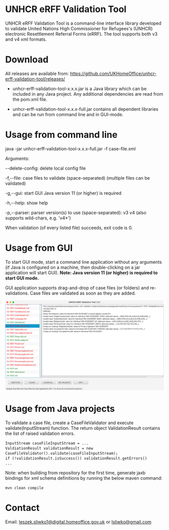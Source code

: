 # UNHCR eRFF Validation Tool
UNHCR eRFF Validation Tool is a command-line interface library developed to validate United Nations High Commissioner for Refugees's (UNHCR) electronic Resettlement Referral Forms (eRRF). The tool supports both v3 and v4 xml formats.


# Download
All releases are available from:
https://github.com/UKHomeOffice/unhcr-erff-validation-tool/releases/

* unhcr-erff-validation-tool-x.x.x.jar is a Java library which can be included in any Java project. Any additional dependencies are read from the pom.xml file.

* unhcr-erff-validation-tool-x.x.x-full.jar contains all dependent libraries and can be run from command line and in GUI-mode.


# Usage from command line
java -jar unhcr-erff-validation-tool-x.x.x-full.jar -f case-file.xml

Arguments:

--delete-config: delete local config file

-f,--file: case files to validate (space-separated)
(multiple files can be validated)

-g,--gui: start GUI
Java version 11 (or higher) is required

-h,--help: show help

-p,--parser: parser version(s) to use (space-separated): v3 v4 (also supports wild-chars, e.g. 'v4*')

When validation (of every listed file) succeeds, exit code is 0.


# Usage from GUI
To start GUI mode, start a command line application without any arguments (if Java is configured on a machine, then double-clicking on a jar application will start GUI). **Note: Java version 11 (or higher) is required to start GUI mode.**

GUI application supports drag-and-drop of case files (or folders) and re-validations. Case files are validated as soon as they are added.


![Usage GUI 1](readme-usage-gui-1.jpg?raw=true "Usage GUI 1")


# Usage from Java projects

To validate a case file, create a CaseFileValidator and execute validate(InputStream) function. The return object ValidationResult contains the list of raised validation errors.
```
InputStream caseFileInputStream = ...
ValdiationResult validationResult = new CaseFileValidator().validate(caseFileInputStream);
if (!validationResult.isSuccess()) validationResult.getErrors()
...
```

Note: when building from repository for the first time, generate jaxb bindings for xml schema definitions by running the below maven command:
```
mvn clean compile
```

# Contact
Email: leszek.sliwko1@digital.homeoffice.gov.uk or lsliwko@gmail.com
